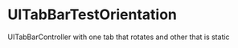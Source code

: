 UITabBarTestOrientation
=======================

UITabBarController with one tab that rotates and other that is static
